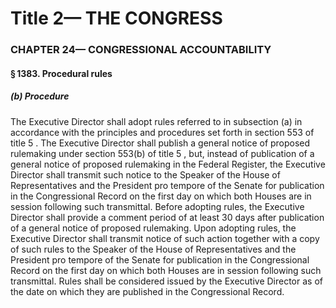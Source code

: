 
# Title 2— THE CONGRESS
### CHAPTER 24— CONGRESSIONAL ACCOUNTABILITY
#### § 1383. Procedural rules
##### (b) Procedure

The Executive Director shall adopt rules referred to in subsection (a) in accordance with the principles and procedures set forth in section 553 of title 5 . The Executive Director shall publish a general notice of proposed rulemaking under section 553(b) of title 5 , but, instead of publication of a general notice of proposed rulemaking in the Federal Register, the Executive Director shall transmit such notice to the Speaker of the House of Representatives and the President pro tempore of the Senate for publication in the Congressional Record on the first day on which both Houses are in session following such transmittal. Before adopting rules, the Executive Director shall provide a comment period of at least 30 days after publication of a general notice of proposed rulemaking. Upon adopting rules, the Executive Director shall transmit notice of such action together with a copy of such rules to the Speaker of the House of Representatives and the President pro tempore of the Senate for publication in the Congressional Record on the first day on which both Houses are in session following such transmittal. Rules shall be considered issued by the Executive Director as of the date on which they are published in the Congressional Record.
